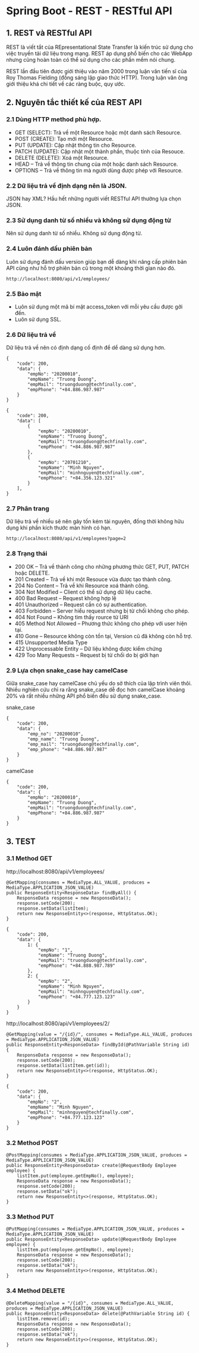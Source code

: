# Spring Boot - REST - RESTful API

## 1. REST và RESTful API


REST là viết tắt của REpresentational State Transfer là kiến trúc sử dụng cho việc truyền tải dữ liệu trong mạng. REST áp dụng phổ biến cho các WebApp nhưng cũng hoàn toàn có thể sử dụng cho các phần mềm nói chung.

REST lần đầu tiên được giới thiệu vào năm 2000 trong luận văn tiến sĩ của Roy Thomas Fielding (đồng sáng lập giao thức HTTP). Trong luận văn ông giới thiệu khá chi tiết về các ràng buộc, quy ước.

## 2. Nguyên tắc thiết kế của REST API

### 2.1 Dùng HTTP method phù hợp.

* GET (SELECT): Trả về một Resource hoặc một danh sách Resource.
* POST (CREATE): Tạo mới một Resource.
* PUT (UPDATE): Cập nhật thông tin cho Resource.
* PATCH (UPDATE): Cập nhật một thành phần, thuộc tính của Resouce.
* DELETE (DELETE): Xoá một Resource.
* HEAD – Trả về thông tin chung của một hoặc danh sách Resource.
* OPTIONS – Trả về thông tin mà người dùng được phép với Resource.

### 2.2 Dữ liệu trả về định dạng nên là JSON.

JSON hay XML? Hầu hết những người viết RESTful API thường lựa chọn JSON.

### 2.3 Sử dụng danh từ số nhiều và không sử dụng động từ

Nên sử dụng danh từ số nhiều.
Không sử dụng động từ.

### 2.4 Luôn đánh dấu phiên bản

Luôn sử dụng đánh dấu version giúp bạn dễ dàng khi nâng cấp phiên bản API cũng như hỗ trợ phiên bản cũ trong một khoảng thời gian nào đó.

```
http://localhost:8080/api/v1/employees/
```

### 2.5 Bảo mật

* Luôn sử dụng một mã bí mật access_token với mỗi yêu cầu được gởi đến. 
* Luôn sử dụng SSL.

### 2.6 Dữ liệu trả về

Dữ liệu trả về nên có định dạng cố định để dể dàng sử dụng hơn.

```
{
	"code": 200,
	"data": {
		"empNo": "20200010",
		"empName": "Truong Duong",
		"empMail": "truongduong@techfinally.com",
		"empPhone": "+84.886.987.987"
	}
}
```

```
{
	"code": 200,
	"data": [
		{
			"empNo": "20200010",
			"empName": "Truong Duong",
			"empMail": "truongduong@techfinally.com",
			"empPhone": "+84.886.987.987"
		},
		{
			"empNo": "20701210",
			"empName": "Minh Nguyen",
			"empMail": "minhnguyen@techfinally.com",
			"empPhone": "+84.356.123.321"
		}
	],
}
```

### 2.7 Phân trang

Dữ liệu trả về nhiều sẽ nên gây tốn kém tài nguyên, đồng thời không hữu dụng khi phần kích thước màn hình có hạn.

```
http://localhost:8080/api/v1/employees?page=2
```

### 2.8 Trạng thái

* 200 OK – Trả về thành công cho những phương thức GET, PUT, PATCH hoặc DELETE.
* 201 Created – Trả về khi một Resouce vừa được tạo thành công.
* 204 No Content – Trả về khi Resource xoá thành công.
* 304 Not Modified – Client có thể sử dụng dữ liệu cache.
* 400 Bad Request – Request không hợp lệ
* 401 Unauthorized – Request cần có sự authentication.
* 403 Forbidden – Server hiểu request nhưng bị từ chối không cho phép.
* 404 Not Found – Không tìm thấy rource từ URI
* 405 Method Not Allowed – Phương thức không cho phép với user hiện tại.
* 410 Gone – Resource không còn tồn tại, Version cũ đã không còn hỗ trợ.
* 415 Unsupported Media Type
* 422 Unprocessable Entity – Dữ liệu không được kiểm chứng
* 429 Too Many Requests – Request bị từ chối do bị giới hạn

### 2.9 Lựa chọn snake_case hay camelCase

Giữa snake_case hay camelCase chủ yếu do sở thích của lập trình viên thôi. Nhiều nghiên cứu chỉ ra rằng snake_case dễ đọc hơn camelCase khoảng 20% và rất nhiều những API phổ biến đều sử dụng snake_case.

snake_case

```
{
	"code": 200,
	"data": {
		"emp_no": "20200010",
		"emp_name": "Truong Duong",
		"emp_mail": "truongduong@techfinally.com",
		"emp_phone": "+84.886.987.987"
	}
}
```

camelCase

```
{
	"code": 200,
	"data": {
		"empNo": "20200010",
		"empName": "Truong Duong",
		"empMail": "truongduong@techfinally.com",
		"empPhone": "+84.886.987.987"
	}
}
```

## 3. TEST

### 3.1 Method GET

http://localhost:8080/api/v1/employees/

```
@GetMapping(consumes = MediaType.ALL_VALUE, produces = MediaType.APPLICATION_JSON_VALUE)
public ResponseEntity<ResponseData> findByAll() {
	ResponseData response = new ResponseData();
	response.setCode(200);
	response.setData(listItem);
	return new ResponseEntity<>(response, HttpStatus.OK);
}
```	

```
{
	"code": 200,
	"data": {
		1: {
			"empNo": "1",
			"empName": "Truong Duong",
			"empMail": "truongduong@techfinally.com",
			"empPhone": "+84.888.987.789"
		},
		2: {
			"empNo": "2",
			"empName": "Minh Nguyen",
			"empMail": "minhnguyen@techfinally.com",
			"empPhone": "+84.777.123.123"
		}
	}
}
```

http://localhost:8080/api/v1/employees/2/

```
@GetMapping(value = "/{id}/", consumes = MediaType.ALL_VALUE, produces = MediaType.APPLICATION_JSON_VALUE)
public ResponseEntity<ResponseData> findById(@PathVariable String id) {
	ResponseData response = new ResponseData();
	response.setCode(200);
	response.setData(listItem.get(id));
	return new ResponseEntity<>(response, HttpStatus.OK);
}
```	

```
{
	"code": 200,
	"data": {
		"empNo": "2",
		"empName": "Minh Nguyen",
		"empMail": "minhnguyen@techfinally.com",
		"empPhone": "+84.777.123.123"
	}
}
```

### 3.2 Method POST


```
@PostMapping(consumes = MediaType.APPLICATION_JSON_VALUE, produces = MediaType.APPLICATION_JSON_VALUE)
public ResponseEntity<ResponseData> create(@RequestBody Employee employee) {
	listItem.put(employee.getEmpNo(), employee);
	ResponseData response = new ResponseData();
	response.setCode(200);
	response.setData("ok");
	return new ResponseEntity<>(response, HttpStatus.OK);
}
```	

### 3.3 Method PUT

```
@PutMapping(consumes = MediaType.APPLICATION_JSON_VALUE, produces = MediaType.APPLICATION_JSON_VALUE)
public ResponseEntity<ResponseData> update(@RequestBody Employee employee) {
	listItem.put(employee.getEmpNo(), employee);
	ResponseData response = new ResponseData();
	response.setCode(200);
	response.setData("ok");
	return new ResponseEntity<>(response, HttpStatus.OK);
}
```	

### 3.4 Method DELETE

```
@DeleteMapping(value = "/{id}", consumes = MediaType.ALL_VALUE, produces = MediaType.APPLICATION_JSON_VALUE)
public ResponseEntity<ResponseData> delete(@PathVariable String id) {
	listItem.remove(id);
	ResponseData response = new ResponseData();
	response.setCode(200);
	response.setData("ok");
	return new ResponseEntity<>(response, HttpStatus.OK);
}
```	





